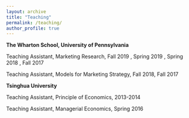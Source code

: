 ```yaml
---
layout: archive
title: "Teaching"
permalink: /teaching/
author_profile: true
---
```


**The Wharton School, University of Pennsylvania**

Teaching Assistant, Marketing Research, Fall 2019 , Spring 2019 , Spring 2018 , Fall 2017 

Teaching Assistant, Models for Marketing Strategy, Fall 2018, Fall 2017

**Tsinghua University**

Teaching Assistant, Principle of Economics, 2013-2014 

Teaching Assistant, Managerial Economics, Spring 2016 
